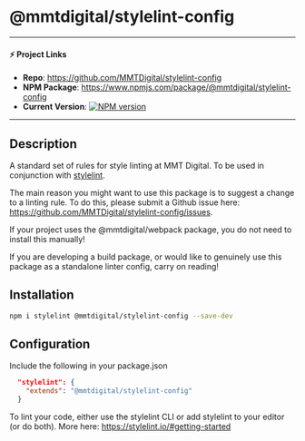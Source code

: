 # @mmtdigital/stylelint-config

---
#### ⚡️ Project Links ####
- **Repo**: https://github.com/MMTDigital/stylelint-config  
- **NPM Package**: https://www.npmjs.com/package/@mmtdigital/stylelint-config  
- **Current Version**:  [![NPM version][npm-image]][npm-url]
---

## Description
A standard set of rules for style linting at MMT Digital. To be used in conjunction with [stylelint](https://github.com/stylelint/stylelint).

The main reason you might want to use this package is to suggest a change to a linting rule. To do this, please submit a Github issue here: https://github.com/MMTDigital/stylelint-config/issues.

If your project uses the @mmtdigital/webpack package, you do not need to install this manually!

If you are developing a build package, or would like to genuinely use this package as a standalone linter config, carry on reading!

## Installation
```bash
npm i stylelint @mmtdigital/stylelint-config --save-dev
```

## Configuration
Include the following in your package.json
```json
  "stylelint": {
    "extends": "@mmtdigital/stylelint-config"
  }
```

To lint your code, either use the stylelint CLI or add stylelint to your editor (or do both). More here: https://stylelint.io/#getting-started

[npm-image]: https://img.shields.io/npm/v/@mmtdigital/stylelint-config.svg?style=flat-square
[npm-url]: https://www.npmjs.com/package/@mmtdigital/stylelint-config
